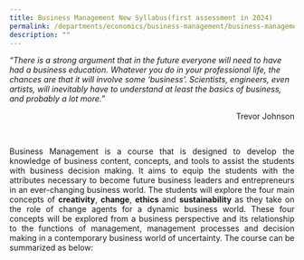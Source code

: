 ```yaml
---
title: Business Management New Syllabus(first assessment in 2024)
permalink: /departments/economics/business-management/business-management-new-syllabus/
description: ""
---
```

_“There is a strong argument that in the future everyone will need to have had a business education. Whatever you do in your professional life, the chances are that it will involve some ‘business’. Scientists, engineers, even artists, will inevitably have to understand at least the basics of business, and probably a lot more.”_

<p style="text-align:right">Trevor Johnson</p><br clear="right">

<p style="text-align: justify;">Business Management is a course that is designed to develop the knowledge of business content, concepts, and tools to assist the students with business decision making. It aims to equip the students with the attributes necessary to become future business leaders and entrepreneurs in an ever-changing business world. The students will explore the four main concepts of <b>creativity</b>, <b>change</b>, <b>ethics</b> and <b>sustainability</b> as they take on the role of change agents for a dynamic business world. These four concepts will be explored from a business perspective and its relationship to the functions of management, management processes and decision making in a contemporary business world of uncertainty. The course can be summarized as below:</p>